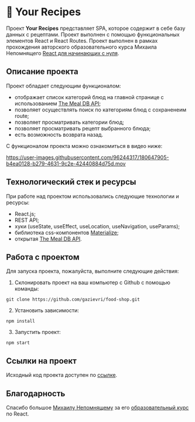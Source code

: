 # 🍕 Your Recipes
Проект **Your Recipes** представляет SPA, которое содержит в себе базу данных с рецептами. Проект выполнен с помощью функциональных элементов React и React Routes. Проект выполнен в рамках прохождения авторского образовательного курса Михаила Непомнящего [React для начинающих с нуля](https://www.udemy.com/course/react-from-scratch/). 

## Описание проекта
Проект обладает следующим функционалом:
- отображает список категорий блюд на главной странице с использованием [The Meal DB API](https://www.themealdb.com/);
- позволяет осуществлять поиск по категориям блюд с сохраненеим route;
- позволяет просматривать категории блюд;
- позволяет просматривать рецепт выбранного блюда;
- есть возможность возврата назад.

С функционалом проекта можно ознакомиться в видео ниже:

https://user-images.githubusercontent.com/96244317/180647905-b4ea0128-b279-4631-9c2e-42440884d75d.mov

## Технологический стек и ресурсы
При работе над проектом использовались следующие технологии и ресурсы:
- React.js;
- REST API;
- хуки (useState, useEffect, useLocation, useNavigation, useParams);
- библиотека css-компонентов [Materialize](https://materializecss.com/);
- открытая [The Meal DB API](https://www.themealdb.com/).

## Работа с проектом
Для запуска проекта, пожалуйста, выполните следующие действия:

1. Склонировать проект на ваш компьютер с Github с помощью команды:
```
git clone https://github.com/gazievri/food-shop.git
```
2. Установить зависимости:
```
npm install
```
3. Запустить проект:
```
npm start
```

## Ссылки на проект
Исходный код проекта доступен по [ссылке](https://github.com/gazievri/food-shop).


## Благодарность
Спасибо большое [Михаилу Непомнящему](https://linkedin.com/in/mikhail-nepomniashchii/) за его [образовательный курс](https://www.udemy.com/course/react-from-scratch/) по React. 
